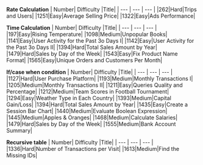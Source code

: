 **Rate Calculation**
| Number| Difficulty |Title|
| ---   | ---        | --- |
|262|Hard|Trips and Users|
|1251|Easy|Average Selling Price|
|1322|Easy|Ads Performance|


**Time Calculation**
| Number| Difficulty |Title|
| ---   | ---        | --- |
|197|Easy|Rising Temperature|
|1098|Medium|Unpopular Books|
|1141|Easy|User Activity for the Past 3o Days I|
|1142|Easy|User Activity for the Past 3o Days II|
|1394|Hard|Total Sales Amount by Year|
|1479|Hard|Sales by Day of the Week|
|1543|Easy|Fix Product Name Format|
|1565|Easy|Unique Orders and Customers Per Month|


**If/case when condition**
| Number| Difficulty |Title|
| ---   | ---        | --- |
|1127|Hard|User Purchase Platform|
|1193|Medium|Monthly Transactions I|
|1205|Medium|Monthly Transactions II|
|1211|Easy|Queries Quality and Percentage|
|1212|Medium|Team Scores in Football Tournament|
|1294|Easy|Weather Type in Each Country|
|1393|Medium|Capital Gain/Loss|
|1394|Hard|Total Sales Amount by Year|
|1435|Easy|Create a Session Bar Chart|
|1440|Medium|Evaluate Boolean Expression|
|1445|Medium|Apples & Oranges|
|1468|Medium|Calculate Salaries|
|1479|Hard|Sales by Day of the Week|
|1555|Medium|Bank Account Summary|


**Recursive table**
| Number| Difficulty |Title|
| ---   | ---        | --- |
|1336|Hard|Number of Transactions per Visit|
|1613|Medium|Find the Missing IDs|
